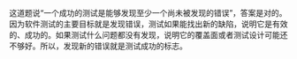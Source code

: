 这道题说“一个成功的测试是能够发现至少一个尚未被发现的错误”，答案是对的。因为软件测试的主要目标就是发现错误，测试如果能找出新的缺陷，说明它是有效的、成功的。如果测试什么问题都没有发现，说明它的覆盖面或者测试设计可能还不够好。所以，发现新的错误就是测试成功的标志。